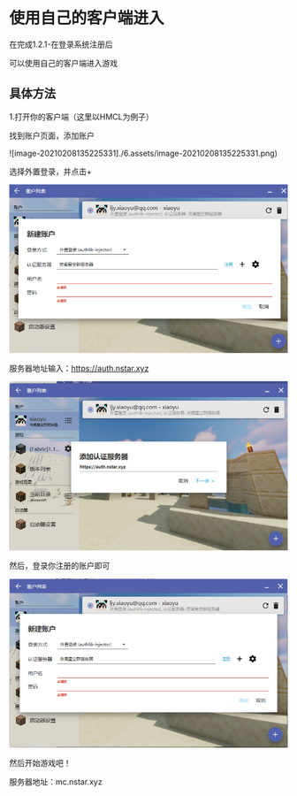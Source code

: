 # 使用自己的客户端进入

在完成1.2.1-在登录系统注册后  

可以使用自己的客户端进入游戏  

## 具体方法

1.打开你的客户端（这里以HMCL为例子）

找到账户页面，添加账户

![image-20210208135225331]./6.assets/image-20210208135225331.png)

选择外置登录，并点击+

![image-20210208140001450](./6.assets/image-20210208140001450.png)

服务器地址输入：https://auth.nstar.xyz

![image-20210208140230495](./6.assets/image-20210208140230495.png)

然后，登录你注册的账户即可

![image-20210208140344228](./6.assets/image-20210208140344228.png)

然后开始游戏吧！

服务器地址：mc.nstar.xyz